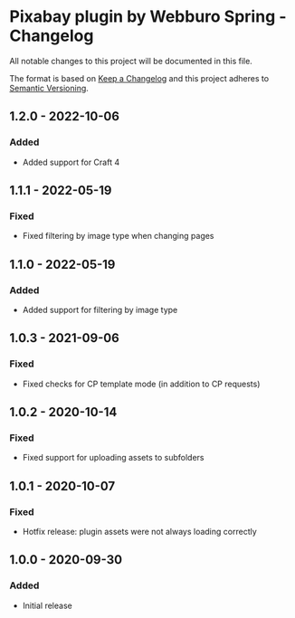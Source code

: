 # Pixabay plugin by Webburo Spring - Changelog

All notable changes to this project will be documented in this file.

The format is based on [Keep a Changelog](http://keepachangelog.com/) and this project adheres to [Semantic Versioning](http://semver.org/).

## 1.2.0 - 2022-10-06
### Added
- Added support for Craft 4

## 1.1.1 - 2022-05-19
### Fixed
- Fixed filtering by image type when changing pages

## 1.1.0 - 2022-05-19
### Added
- Added support for filtering by image type

## 1.0.3 - 2021-09-06
### Fixed
- Fixed checks for CP template mode (in addition to CP requests)

## 1.0.2 - 2020-10-14
### Fixed
- Fixed support for uploading assets to subfolders

## 1.0.1 - 2020-10-07
### Fixed
- Hotfix release: plugin assets were not always loading correctly

## 1.0.0 - 2020-09-30
### Added
- Initial release

